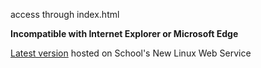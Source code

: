 access through index.html

**Incompatible with Internet Explorer or Microsoft Edge**

[Latest version](https://rl67.host.cs.st-andrews.ac.uk/ospf) hosted on School's New Linux Web Service